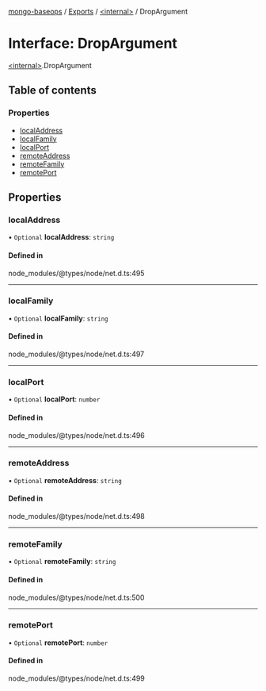 [mongo-baseops](../README.md) / [Exports](../modules.md) / [\<internal\>](../modules/internal_.md) / DropArgument

# Interface: DropArgument

[\<internal\>](../modules/internal_.md).DropArgument

## Table of contents

### Properties

- [localAddress](internal_.DropArgument.md#localaddress)
- [localFamily](internal_.DropArgument.md#localfamily)
- [localPort](internal_.DropArgument.md#localport)
- [remoteAddress](internal_.DropArgument.md#remoteaddress)
- [remoteFamily](internal_.DropArgument.md#remotefamily)
- [remotePort](internal_.DropArgument.md#remoteport)

## Properties

### localAddress

• `Optional` **localAddress**: `string`

#### Defined in

node_modules/@types/node/net.d.ts:495

___

### localFamily

• `Optional` **localFamily**: `string`

#### Defined in

node_modules/@types/node/net.d.ts:497

___

### localPort

• `Optional` **localPort**: `number`

#### Defined in

node_modules/@types/node/net.d.ts:496

___

### remoteAddress

• `Optional` **remoteAddress**: `string`

#### Defined in

node_modules/@types/node/net.d.ts:498

___

### remoteFamily

• `Optional` **remoteFamily**: `string`

#### Defined in

node_modules/@types/node/net.d.ts:500

___

### remotePort

• `Optional` **remotePort**: `number`

#### Defined in

node_modules/@types/node/net.d.ts:499
